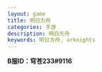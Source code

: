 ```yaml
---
layout: game
title: 明日方舟
categories: 手游
description: 明日方舟
keywords: 明日方舟, arknights
---
```


**B服ID：穹苍233#9116**